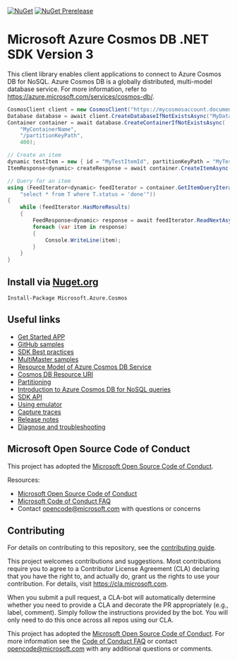 [![NuGet](https://img.shields.io/nuget/v/Microsoft.Azure.Cosmos.svg)](https://www.nuget.org/packages/Microsoft.Azure.Cosmos)
[![NuGet Prerelease](https://img.shields.io/nuget/vpre/Microsoft.Azure.Cosmos.svg)](https://www.nuget.org/packages/Microsoft.Azure.Cosmos)

# Microsoft Azure Cosmos DB .NET SDK Version 3

This client library enables client applications to connect to Azure Cosmos DB for NoSQL. Azure Cosmos DB is a globally distributed, multi-model database service. For more information, refer to https://azure.microsoft.com/services/cosmos-db/.

```csharp
CosmosClient client = new CosmosClient("https://mycosmosaccount.documents.azure.com:443/", "mysupersecretkey");
Database database = await client.CreateDatabaseIfNotExistsAsync("MyDatabaseName");
Container container = await database.CreateContainerIfNotExistsAsync(
    "MyContainerName",
    "/partitionKeyPath",
    400);

// Create an item
dynamic testItem = new { id = "MyTestItemId", partitionKeyPath = "MyTestPkValue", details = "it's working", status = "done" };
ItemResponse<dynamic> createResponse = await container.CreateItemAsync(testItem);

// Query for an item
using (FeedIterator<dynamic> feedIterator = container.GetItemQueryIterator<dynamic>(
    "select * from T where T.status = 'done'"))
{
    while (feedIterator.HasMoreResults)
    {
        FeedResponse<dynamic> response = await feedIterator.ReadNextAsync();
        foreach (var item in response)
        {
            Console.WriteLine(item);
        }
    }
}
```

## Install via [Nuget.org](https://www.nuget.org/packages/Microsoft.Azure.Cosmos/)

`Install-Package Microsoft.Azure.Cosmos`

## Useful links

- [Get Started APP](https://docs.microsoft.com/azure/cosmos-db/sql-api-get-started)
- [GitHub samples](https://github.com/Azure/azure-cosmos-dotnet-v3/tree/master/Microsoft.Azure.Cosmos.Samples)
- [SDK Best practices](https://docs.microsoft.com/azure/cosmos-db/sql/best-practice-dotnet)
- [MultiMaster samples](https://github.com/markjbrown/azure-cosmosdb-dotnet/tree/master/samples/MultiMaster)
- [Resource Model of Azure Cosmos DB Service](https://docs.microsoft.com/azure/cosmos-db/sql-api-resources)
- [Cosmos DB Resource URI](https://docs.microsoft.com/rest/api/documentdb/documentdb-resource-uri-syntax-for-rest)
- [Partitioning](https://docs.microsoft.com/azure/cosmos-db/partition-data)
- [Introduction to Azure Cosmos DB for NoSQL queries](https://docs.microsoft.com/azure/cosmos-db/sql-api-sql-query)
- [SDK API](https://docs.microsoft.com/dotnet/api/microsoft.azure.cosmos?view=azure-dotnet)
- [Using emulator](https://github.com/Azure/azure-documentdb-dotnet/blob/master/docs/documentdb-nosql-local-emulator.md)
- [Capture traces](https://github.com/Azure/azure-documentdb-dotnet/blob/master/docs/documentdb-sdk_capture_etl.md)
- [Release notes](https://github.com/Azure/azure-cosmos-dotnet-v3/blob/master/changelog.md)
- [Diagnose and troubleshooting](https://docs.microsoft.com/azure/cosmos-db/troubleshoot-dot-net-sdk)

## Microsoft Open Source Code of Conduct
This project has adopted the [Microsoft Open Source Code of Conduct](https://opensource.microsoft.com/codeofconduct/).

Resources:

- [Microsoft Open Source Code of Conduct](https://opensource.microsoft.com/codeofconduct/)
- [Microsoft Code of Conduct FAQ](https://opensource.microsoft.com/codeofconduct/faq/)
- Contact [opencode@microsoft.com](mailto:opencode@microsoft.com) with questions or concerns


## Contributing

For details on contributing to this repository, see the [contributing guide](CONTRIBUTING.md).

This project welcomes contributions and suggestions.  Most contributions require you to agree to a
Contributor License Agreement (CLA) declaring that you have the right to, and actually do, grant us
the rights to use your contribution. For details, visit https://cla.microsoft.com.

When you submit a pull request, a CLA-bot will automatically determine whether you need to provide
a CLA and decorate the PR appropriately (e.g., label, comment). Simply follow the instructions
provided by the bot. You will only need to do this once across all repos using our CLA.

This project has adopted the [Microsoft Open Source Code of Conduct](https://opensource.microsoft.com/codeofconduct/).
For more information see the [Code of Conduct FAQ](https://opensource.microsoft.com/codeofconduct/faq/) or
contact [opencode@microsoft.com](mailto:opencode@microsoft.com) with any additional questions or comments.
